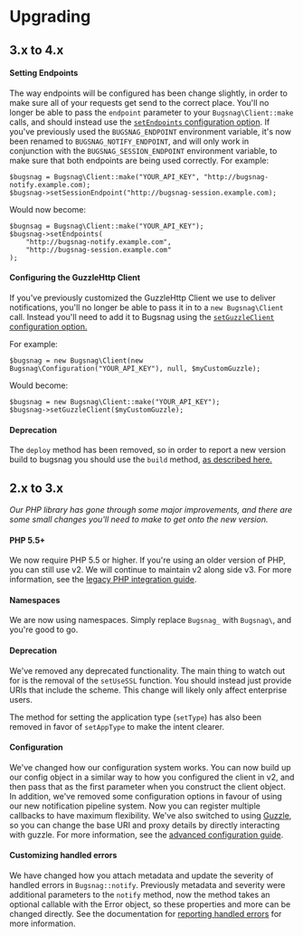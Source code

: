 Upgrading
=========

## 3.x to 4.x

#### Setting Endpoints

The way endpoints will be configured has been change slightly, in order to make sure all of your requests get send to the correct place.  You'll no longer be able to pass the `endpoint` parameter to your `Bugsnag\Client::make` calls, and should instead use the [`setEndpoints` configuration option](https://docs.bugsnag.com/platforms/php/other/configuration-options/#endpoints).  If you've previously used the `BUGSNAG_ENDPOINT` environment variable, it's now been renamed to `BUGSNAG_NOTIFY_ENDPOINT`, and will only work in conjunction with the `BUGSNAG_SESSION_ENDPOINT` environment variable, to make sure that both endpoints are being used correctly.  For example:

```
$bugsnag = Bugsnag\Client::make("YOUR_API_KEY", "http://bugsnag-notify.example.com);
$bugsnag->setSessionEndpoint("http://bugsnag-session.example.com);
```

Would now become:

```
$bugnsag = Bugsnag\Client::make("YOUR_API_KEY");
$bugsnag->setEndpoints(
    "http://bugsnag-notify.example.com",
    "http://bugsnag-session.example.com"
);
```

#### Configuring the GuzzleHttp Client

If you've previously customized the GuzzleHttp Client we use to deliver notifications, you'll no longer be able to pass it in to a `new Bugsnag\Client` call. Instead you'll need to add it to Bugsnag using the [`setGuzzleClient` configuration option.](https://docs.bugsnag.com/platforms/php/other/configuration-options/#guzzle-client)

For example:

```
$bugsnag = new Bugsnag\Client(new Bugsnag\Configuration("YOUR_API_KEY"), null, $myCustomGuzzle);
```

Would become:

```
$bugsnag = new Bugsnag\Client::make("YOUR_API_KEY");
$bugsnag->setGuzzleClient($myCustomGuzzle);
```

#### Deprecation

The `deploy` method has been removed, so in order to report a new version build to bugsnag you should use the `build` method, [as described here.](https://docs.bugsnag.com/platforms/php/other/#tracking-releases)

## 2.x to 3.x

*Our PHP library has gone through some major improvements, and there are some small changes you'll need to make to get onto the new version.*

#### PHP 5.5+

We now require PHP 5.5 or higher. If you're using an older version of PHP, you can still use v2. We will continue to maintain v2 along side v3. For more information, see the [legacy PHP integration guide](https://docs.bugsnag.com/platforms/php/other/legacy/).

#### Namespaces

We are now using namespaces. Simply replace `Bugsnag_` with `Bugsnag\`, and you're good to go.

#### Deprecation

We've removed any deprecated functionality. The main thing to watch out for is the removal of the `setUseSSL` function. You should instead just provide URIs that include the scheme. This change will likely only affect enterprise users.

The method for setting the application type (`setType`) has also been removed in favor of `setAppType` to make the intent clearer.

#### Configuration

We've changed how our configuration system works. You can now build up our config object in a similar way to how you configured the client in v2, and then pass that as the first parameter when you construct the client object. In addition, we've removed some configuration options in favour of using our new notification pipeline system. Now you can register multiple callbacks to have maximum flexibility. We've also switched to using [Guzzle](http://guzzlephp.org), so you can change the base URI and proxy details by directly interacting with guzzle. For more information, see the [advanced configuration guide](https://docs.bugsnag.com/platforms/php/other/advanced-client-configuration).

#### Customizing handled errors

We have changed how you attach metadata and update the severity of handled errors in `Bugsnag::notify`. Previously metadata and severity were additional parameters to the `notify` method, now the method takes an optional callable with the Error object, so these properties and more can be changed directly. See the documentation for [reporting handled errors](https://docs.bugsnag.com/platforms/php/other/reporting-handled-errors/) for more information.
